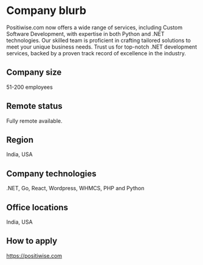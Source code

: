 # Company blurb
Positiwise.com now offers a wide range of services, including Custom Software Development, with expertise in both Python and .NET technologies. Our skilled team is proficient in crafting tailored solutions to meet your unique business needs. Trust us for top-notch .NET development services, backed by a proven track record of excellence in the industry.

## Company size
51-200 employees

## Remote status
Fully remote available.

## Region
India, USA

## Company technologies
.NET, Go, React, Wordpress, WHMCS, PHP and Python

## Office locations
India, USA

## How to apply
https://positiwise.com